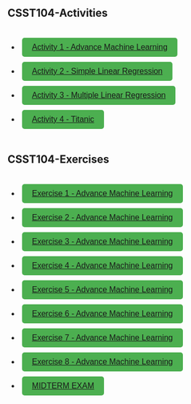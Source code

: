 <html lang="en">
<head>
  <meta charset="UTF-8">
  <meta name="viewport" content="width=device-width, initial-scale=1.0">
  <title>CSST104-Activity-Compilation</title>
  <style>
    .flex-container {
      display: flex;
      flex-direction: column;
      align-items: flex-start;
    }
    .button {
      margin: 5px;
      padding: 10px 20px;
      background-color: #4CAF50;
      color: white;
      border: none;
      border-radius: 5px;
      text-align: center;
      text-decoration: none;
      display: inline-block;
      font-size: 16px;
      cursor: pointer;
    }
  </style>
</head>
<body>
  <div class="flex-container">
    <h2>CSST104-Activities</h2>
    <ul>
      <li><button class="button"><a href="https://github.com/sancon-simon/CSST104-Activity-Compilation/tree/main/Activity_Compilation/Activity_1_Advance_Machine_Learning_(SanconS).ipynb" target="_blank">Activity 1 - Advance Machine Learning</a></button></li>
      <li><button class="button"><a href="https://github.com/sancon-simon/CSST104-Activity-Compilation/blob/main/Activity_Compilation/Activity_2_Simple_Linear_Regression(SanconS).ipynb" target="_blank">Activity 2 - Simple Linear Regression</a></button></li>
      <li><button class="button"><a href="https://github.com/sancon-simon/CSST104-Activity-Compilation/blob/main/Activity_Compilation/Activity_3_Multiple_Linear_Regression(SanconS).ipynb" target="_blank">Activity 3 - Multiple Linear Regression</a></button></li>
      <li><button class="button"><a href="https://github.com/sancon-simon/CSST104-Activity-Compilation/blob/main/Activity_Compilation/Activity_4_Titanic(SanconS).ipynb" target="_blank">Activity 4 - Titanic</a></button></li>
    </ul>
    <h2>CSST104-Exercises</h2>
    <ul>
      <li><button class="button"><a href="https://github.com/sancon-simon/CSST104-Activity-Compilation/blob/main/Exercises_Compilation/3B_SANCON_EXER1.ipynb" target="_blank">Exercise 1 - Advance Machine Learning</a></button></li>
      <li><button class="button"><a href="https://github.com/sancon-simon/CSST104-Activity-Compilation/blob/main/Exercises_Compilation/3B_SANCON_EXER2.ipynb" target="_blank">Exercise 2 - Advance Machine Learning</a></button></li>
      <li><button class="button"><a href="https://github.com/sancon-simon/CSST104-Activity-Compilation/blob/main/Exercises_Compilation/3B_SANCON_EXER3.ipynb" target="_blank">Exercise 3 - Advance Machine Learning</a></button></li>
      <li><button class="button"><a href="https://github.com/sancon-simon/CSST104-Activity-Compilation/blob/main/Exercises_Compilation/3B_SANCON_EXER4.ipynb" target="_blank">Exercise 4 - Advance Machine Learning</a></button></li>
      <li><button class="button"><a href="https://github.com/sancon-simon/CSST104-Activity-Compilation/blob/main/Exercises_Compilation/3B_SANCON_EXER5.ipynb" target="_blank">Exercise 5 - Advance Machine Learning</a></button></li>
      <li><button class="button"><a href="https://github.com/sancon-simon/CSST104-Activity-Compilation/blob/main/Exercises_Compilation/3B_SANCON_EXER6.ipynb" target="_blank">Exercise 6 - Advance Machine Learning</a></button></li>
      <li><button class="button"><a href="https://github.com/sancon-simon/CSST104-Activity-Compilation/blob/main/Exercises_Compilation/3B_SANCON_EXER7.ipynb" target="_blank">Exercise 7 - Advance Machine Learning</a></button></li>
      <li><button class="button"><a href="https://github.com/sancon-simon/CSST104-Activity-Compilation/blob/main/Exercises_Compilation/3B_SANCON_EXER8.ipynb" target="_blank">Exercise 8 - Advance Machine Learning</a></button></li>
      <li><button class="button"><a href="https://github.com/sancon-simon/CSST104-Activity-Compilation/blob/main/Exercises_Compilation/3B_SANCON_MIDTERM.ipynb" target="_blank">MIDTERM EXAM</a></button></li>
    </ul>
  </div>
</body>
</html>
